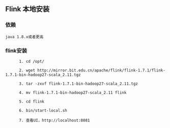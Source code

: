 ## Flink 本地安装

###  依赖
    java 1.8.x或者更高
  
###  flink安装

```
      1. cd /opt/
      
      2. wget http://mirror.bit.edu.cn/apache/flink/flink-1.7.1/flink-1.7.1-bin-hadoop27-scala_2.11.tgz  
       
      3. tar -zxvf flink-1.7.1-bin-hadoop27-scala_2.11.tgz 
      
      4. mv flink-1.7.1-bin-hadoop27-scala_2.11 flink
      
      5. cd flink
      
      6. bin/start-local.sh
      
      7. 查看UI，http://localhost:8081

```
     